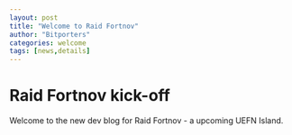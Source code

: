 ```yaml
---
layout: post
title: "Welcome to Raid Fortnov"
author: "Bitporters"
categories: welcome
tags: [news,details]
---
```



# Raid Fortnov kick-off

Welcome to the new dev blog for Raid Fortnov - a upcoming UEFN Island.
